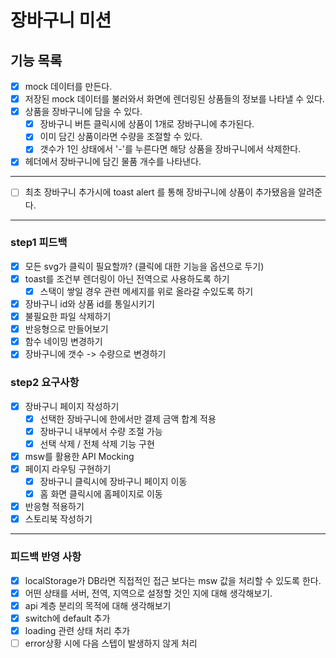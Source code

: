 # 장바구니 미션

## 기능 목록

- [x] mock 데이터를 만든다.
- [x] 저장된 mock 데이터를 불러와서 화면에 렌더링된 상품들의 정보를 나타낼 수 있다.
- [x] 상품을 장바구니에 담을 수 있다.
  - [x] 장바구니 버튼 클릭시에 상품이 1개로 장바구니에 추가된다.
  - [x] 이미 담긴 상품이라면 수량을 조절할 수 있다.
  - [x] 갯수가 1인 상태에서 '-'를 누른다면 해당 상품을 장바구니에서 삭제한다.
- [x] 헤더에서 장바구니에 담긴 물품 개수를 나타낸다.

---

- [ ] 최초 장바구니 추가시에 toast alert 를 통해 장바구니에 상품이 추가됐음을 알려준다.

---

### step1 피드백

- [x] 모든 svg가 클릭이 필요할까? (클릭에 대한 기능을 옵션으로 두기)
- [x] toast를 조건부 렌더링이 아닌 전역으로 사용하도록 하기
  - [x] 스택이 쌓일 경우 관련 메세지를 위로 올라갈 수있도록 하기
- [x] 장바구니 id와 상품 id를 통일시키기
- [x] 불필요한 파일 삭제하기
- [x] 반응형으로 만들어보기
- [x] 함수 네이밍 변경하기
- [x] 장바구니에 갯수 -> 수량으로 변경하기

### step2 요구사항

- [x] 장바구니 페이지 작성하기
  - [x] 선택한 장바구니에 한에서만 결제 금액 합계 적용
  - [x] 장바구니 내부에서 수량 조절 가능
  - [x] 선택 삭제 / 전체 삭제 기능 구현
- [x] msw를 활용한 API Mocking
- [x] 페이지 라우팅 구현하기
  - [x] 장바구니 클릭시에 장바구니 페이지 이동
  - [x] 홈 화면 클릭시에 홈페이지로 이동
- [x] 반응형 적용하기
- [x] 스토리북 작성하기

---

### 피드백 반영 사항

- [x] localStorage가 DB라면 직접적인 접근 보다는 msw 값을 처리할 수 있도록 한다.
- [x] 어떤 상태를 서버, 전역, 지역으로 설정할 것인 지에 대해 생각해보기.
- [x] api 계층 분리의 목적에 대해 생각해보기
- [x] switch에 default 추가
- [x] loading 관련 상태 처리 추가
- [ ] error상황 시에 다음 스텝이 발생하지 않게 처리
